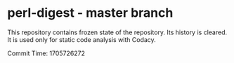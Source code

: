 # perl-digest - master branch

This repository contains frozen state of the repository.
Its history is cleared. It is used only for static code
analysis with Codacy.

Commit Time: 1705726272